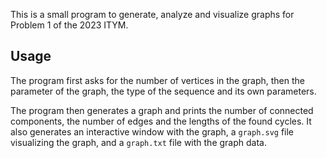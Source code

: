 This is a small program to generate, analyze and visualize graphs for Problem 1 of the 2023 ITYM. 

## Usage 
The program first asks for the number of vertices in the graph, then the parameter of the graph, the type of the sequence and its own parameters.

The program then generates a graph and prints the number of connected components, the number of edges and the lengths of the found cycles. It also generates an interactive window with the graph, a `graph.svg` file visualizing the graph, and a `graph.txt` file with the graph data.